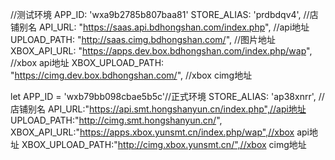 //测试环境
APP_ID: 'wxa9b2785b807baa81'
STORE_ALIAS: 'prdbdqv4', //店铺别名
API_URL: "https://saas.api.bdhongshan.com/index.php", //api地址
UPLOAD_PATH: "http://saas.cimg.bdhongshan.com/", //图片地址
XBOX_API_URL: "https://apps.dev.box.bdhongshan.com/index.php/wap", //xbox  api地址
XBOX_UPLOAD_PATH: "https://cimg.dev.box.bdhongshan.com/", //xbox cimg地址



let APP_ID = 'wxb79bb098cbae5b5c'//正式环境
STORE_ALIAS: 'ap38xnrr', //店铺别名
API_URL:"https://api.smt.hongshanyun.cn/index.php",//api地址
UPLOAD_PATH:"http://cimg.smt.hongshanyun.cn/",
XBOX_API_URL:"https://apps.xbox.yunsmt.cn/index.php/wap",//xbox  api地址
XBOX_UPLOAD_PATH:"http://cimg.xbox.yunsmt.cn/",//xbox cimg地址

